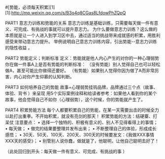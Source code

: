 #[势能，必须每天积累][1]
[1]:http://mp.weixin.qq.com/s/B3o4q8CGas8LfdowPhZQpQ

PART1 意志力训练和势能的关系
意志力训练是基础训练，只需要每天做一件有意义、可完成、有挑战的事就可以提升意志力。
为什么要做意志力训练？这么做的本质就是让一个人进入到学习区中去，通过适当的挑战带来成就感的积累，用胜利感受来带动意志力提升。
举例说明自己意志力训练内容，引出势能--意志力训练的隐性收益 。

PART2  势能定义；判断标准
定义：势能就是他人内心产生的对你的一种心理弱势
你在做一件事A上是否有势能的判断标准：
（没有势能）别人觉得自己也可以轻松做A，甚至可能比你做得还要好。
（有势能）如果别人觉得你因为做了A而非常厉害，内心对你产生仰慕的认知判断。

PART3 如何培养自己的势能
故事+心理弱势挂钩品牌，品牌通过三个点（故事、体验、背书 ）来呈现
用5个实际案例诠释和给读者参考：如果他人看到你的某个故事，他会觉得自己不如你（心理弱势），这个时候，你的势能就产生了。

PART4 积累势能方法
每个人都要积累自己的势能，在某一天需要出击的时候全力以赴打出重拳。不开始积累，就没有亮剑的那天！
积累势能的方法：结硬寨、打呆仗
注意要点：
• 选择一个独特的、积极有意义的、别人不见得看得上的事情；
• 每天做；
• 做完的结果要整理并发布出来；
• 不断整理自己的体验，形成成长感悟；
• 30天、50天、100天、200天、300天的时候要发文：《我做XXX事情XXX天的感受》；
• 别管别人说你蠢，做就是了，他聪明，让他自己聪明去好了！

（此处回归到开头：每天做一件有意义、可完成、有挑战的事 ）
